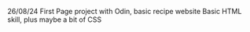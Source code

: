 26/08/24
First Page project with Odin, basic recipe website
Basic HTML skill, plus maybe a bit of CSS